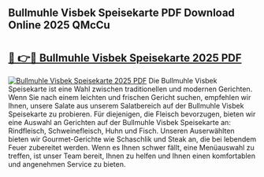 ## Bullmuhle Visbek Speisekarte PDF Download Online 2025 QMcCu

# <h2><a href="http://gc6md8.nevu.top/?p=Bullmuhle+Visbek+Speisekarte">🔗 👉🔴 Bullmuhle Visbek Speisekarte 2025 PDF</a></h2>

[![Bullmuhle Visbek Speisekarte 2025 PDF](https://i.imgur.com/dBaPXMq.png)](http://gc6md8.nevu.top/?p=Bullmuhle+Visbek+Speisekarte)
Die Bullmuhle Visbek Speisekarte ist eine Wahl zwischen traditionellen und modernen Gerichten. Wenn Sie nach einem leichten und frischen Gericht suchen, empfehlen wir Ihnen, unsere Salate aus unserem Salatbereich auf der Bullmuhle Visbek Speisekarte zu probieren. Für diejenigen, die Fleisch bevorzugen, bieten wir eine Auswahl an Gerichten auf der Bullmuhle Visbek Speisekarte an: Rindfleisch, Schweinefleisch, Huhn und Fisch. Unseren Auserwählten bieten wir Gourmet-Gerichte wie Schaschlik und Steak an, die bei lebendem Feuer zubereitet werden. Wenn es Ihnen schwer fällt, eine Menüauswahl zu treffen, ist unser Team bereit, Ihnen zu helfen und Ihnen einen komfortablen und angenehmen Service zu bieten.
